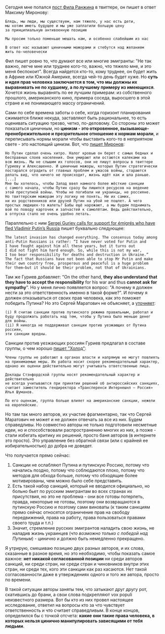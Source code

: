 Сегодня мне попался [пост Фила Ранжина](https://twitter.com/fillpackart/status/1731692210326769954?s=61&t=38Ecu_SDXbJG5ynnB8Qk1w) в твиттере, он пишет в ответ Максиму Миронову:

```
Блядь, мы люди, мы существуем, нам тяжело, у нас есть дети,
мы хотим иметь будущее и мы уже заплатили большую цену
за принципиальную антивоенную позицию

Мы просим только поменьше мешать нам, и особенно слабейшим из нас

В ответ нас называют циничными мажорами и стебутся над желанием
жить по-человечески
```

Фил пишет ровно то, что думают все или многие эмигранты: "Не так важно, легче мне или труднее кого-то, важно, что тяжело мне, и это меня беспокоит". Всегда найдется кто-то, кому труднее, он будет жить в Африке или Южной Америке, всегда чей-то день будет хуже. Но **суть и идея прав человека заключается в том, что мы должны их выравнивать не по худшему, а по лучшему примеру из имеющихся**. Хочется жизнь выравнять по ее лучшим примерам: из собственного прошлого, американского кино, примера соседа, выросшего в этой стране и не понимающего массу ограничений. 

Сами по себе времена заботы о себе, когда горизонт планирования сжимается ближе некуда, заставляют быть рациональнее, то есть оценивать ситуацию трезво, четко, по-деловому. Со стороны это может показаться циничным, но **цинизм - это откровенное, вызывающе-пренебрежительное и презрительное отношение к нормам морали**, и переписывать нормы морали чтобы выставить кого-то в неприятном свете - это настоящий цинизм. Вот, что [пишет Миронов](https://x.com/mironov_fm/status/1731602991252201948?s=20):

```
Но Путин сделал очень хитро. Налог кровью он берет с самых бедных и
бесправных слоев населения. Они умирают или остаются калеками на
всю жизнь. Мы не слышим их голосов, они не пишут вопросы в твиттере
Гуриеву и Алексашенко. И циничные мажоры, которых Путин стратегически
постарался оградить от главных проблем и ужасов войны, стараются
делать вид, что ничего не происходит, жизнь идёт как и шла раньше.
[...]
Мне бы хотелось, чтобы Запад ввел намного более жёсткие санкции
с самого начала, чтобы Путин сразу бы лишился ресурсов на ведение
этой преступной войны. Чтобы не погибали ни украинцы, не россияне.
Но твиттерским мажорам эту логику не понять. Ни их самих,
ни их родственников или друзей Путин на убой не пошлет. А чего
простых людишек-то жалеть? Бабы ещё нарожают, а мы будем поднимать
вой по поводу карточек и запчастей к самолётам. Ведь действительно,
в отпуска стало не очень удобно летать.
```

Параллельно с ним [Sergei Guriev calls for support for émigrés who have fled Vladimir Putin’s Russia](https://www.economist.com/by-invitation/2022/05/05/sergei-guriev-calls-for-support-for-emigres-who-have-fled-vladimir-putins-russia) пишет буквально следующее:
```
The latest invasion has changed everything. The consensus today among
anti-Putin Russians is rather: “I have never voted for Putin and
I have fought against him all these years, but it turns out
I did not fight him hard enough. So, while this is not my war,
I too bear responsibility for deaths and destruction in Ukraine.”
The fact that Russians have not been able to stop Mr Putin and make
their own country free, prosperous and peaceful is a huge problem
for them—but it should be their problem, not that of Ukrainians.
```

Там же Гуриев добавляет: "On the other hand, **they also understand that they have to accept the responsibility** for his war and thus **cannot ask for sympathy**". Но у меня лично появляется вопрос: "А почему я должен нести за это ответственность именно в такой форме?". И почему я должен отказываться от своих прав человека, как это поможет победить Путина? Но это Сергей Маратович не объясняет, а [уточняет](https://x.com/sguriev/status/1728102093532328431?s=20):
```
(i) Я считаю санкции против путинского режима правильным, работал и
буду продолжать работать над тем, чтобы у Путина было меньше денег
для войны.
(ii) Я никогда не поддерживал санкции против уезжающих от Путина россиян,
эти санкции вредны.
```

Санкции против уезжающих россиян Гуриев предлагал в составе группы, о чем хорошо [пишет "Холод"](https://holod.media/2023/11/15/sergei-guriev-prizyvaiet-k-sanktsyiam/):
```
Члены группы не работают в органах власти и напрямую не могут повлиять
на принимаемые меры. Их работа носит скорее рекомендательный характер,
однако их оценки действительно могут учитывать ответственные лица.

Доклады Стэнфордской группы носят рекомендательный характер и действительно
не всегда учитываются при принятии решений об антироссийских санкциях,
считает заместитель гендиректора «Трансперенси Интернешнл — Россия» Илья Шуманов.

По его оценкам, группа больше влияет на американские санкции, нежели на европейские.
```

Но там так много авторов, их участие фрагментарно, так что Сергей Маратович не может и не должен отвечать за все из них. Будем справедливы. Но совместно авторы не только подготовили несметные идеи, но и способствовали распространению многих из них, а позже - стали избегать критику их решений, просто баня авторов (в интернете это просто). Это управление без обратной связи (или с крайней ее избирательностью) до добра не доведет.

Что получается прямо сейчас:
1. Санкции не ослабляют Путина и путинскую Россию, потому что начались поздно, потому что соблюдаются плохо, потому что методов для обхода больше, потому что обходящие более мотивированы, чем можно было себе представить.
2. Есть такой набор санкций, который не вводился официально, но больно бьет по русским эмигрантам во всех странах их присутствия, но это не проблема - они все готовы потерпеть, правда, некоторые не готовы, поэтому они возвращаются в путинскую Россию и поэтому сами виноваты (к таким санкциям прямо сейчас относятся ограничение прав на свободу передвижений, права на работу, права пользоваться правами своего труда и т.п.)
3. Значит, стремление русских эмигрантов наладить свою жизнь, не наладив жизнь украинцев (_что возможно только с победой над Путиным_) - цинично и должно быть немедленно прекращено.

Я утрирую, смешиваю позицию двух разных авторов, и их слова, сказанные в разное время, но это необходимо, чтобы показать самое важное: **нет никакой согласованной позиции** ни среди авторов санкций, ни среди стран, ни среди стран и чиновников внутри этих стран, ни среди тех, кого эти санкции как раз касаются. Нет такой согласованности даже в утверждениях одного и того же автора, просто по времени.

В такой ситуации авторы заняты тем, что затыкают друг другу рот, скатившись до брани, а свои слова подкрепляют vox populi неизвестного размера. Вот бы кто из них провел настоящее исследование, ответил на вопросы кто за что чувствует ответственность и что считает справедливым. В конце концов, определился бы с точкой отсчета: **какие они такие права человека, в которых нельзя цинично манипулировать зависящими от тебя людьми**.

